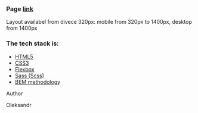 ### Page [link](https://alexsanderi.github.io/First_Layout_/)

Layout availabel from divece 320px: mobile from 320px to 1400px, desktop from 1400px

### The tech stack is:

- [HTML5](https://en.wikipedia.org/wiki/HTML5)
- [CSS3](https://en.wikipedia.org/wiki/CSS)
- [Flexbox](https://en.wikipedia.org/wiki/CSS_Flexible_Box_Layout)
- [Sass (Scss)](https://sass-lang.com/)
- [BEM methodology](https://en.bem.info/methodology/)

Author

Oleksandr
